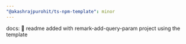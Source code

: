 ```yaml
---
"@akashrajpurohit/ts-npm-template": minor
---
```


docs: :memo: readme added with remark-add-query-param project using the template

